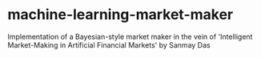 # machine-learning-market-maker
Implementation of a Bayesian-style market maker in the vein of 'Intelligent Market-Making in Artificial Financial Markets' by Sanmay Das
